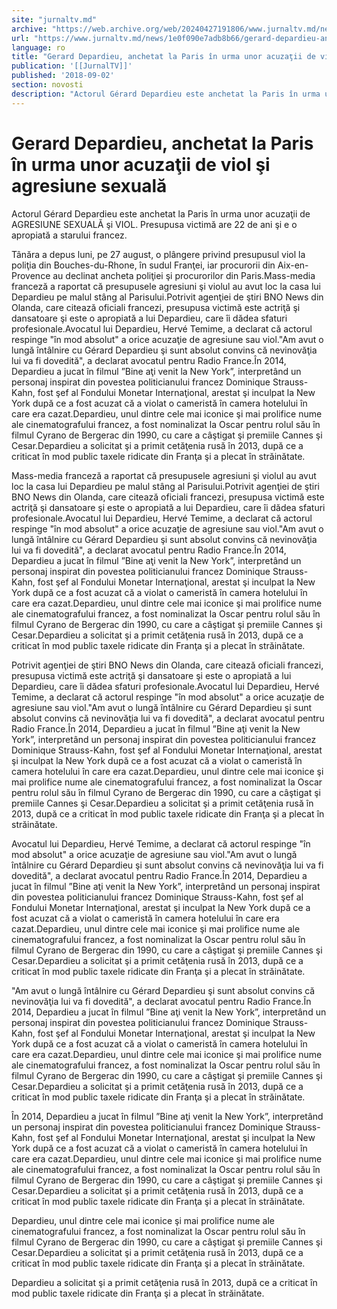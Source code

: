 ```yaml
---
site: "jurnaltv.md"
archive: "https://web.archive.org/web/20240427191806/www.jurnaltv.md/news/1e0f090e7adb8b66/gerard-depardieu-anchetat-la-paris-in-urma-unor-acuzatii-de-viol-si-agresiune-sexuala.html"
url: "https://www.jurnaltv.md/news/1e0f090e7adb8b66/gerard-depardieu-anchetat-la-paris-in-urma-unor-acuzatii-de-viol-si-agresiune-sexuala.html"
language: ro
title: "Gerard Depardieu, anchetat la Paris în urma unor acuzaţii de viol şi agresiune sexuală"
publication: '[[JurnalTV]]'
published: '2018-09-02'
section: novosti
description: "Actorul Gérard Depardieu este anchetat la Paris în urma unor acuzaţii de AGRESIUNE SEXUALĂ şi VIOL. Presupusa victimă are 22 de ani şi e o apropiată a starului francez."
---
```


# Gerard Depardieu, anchetat la Paris în urma unor acuzaţii de viol şi agresiune sexuală

Actorul Gérard Depardieu este anchetat la Paris în urma unor acuzaţii de AGRESIUNE SEXUALĂ şi VIOL. Presupusa victimă are 22 de ani şi e o apropiată a starului francez.

Tânăra a depus luni, pe 27 august, o plângere privind presupusul viol la poliţia din Bouches-du-Rhone, în sudul Franţei, iar procurorii din Aix-en-Provence au declinat ancheta poliţiei şi procurorilor din Paris.Mass-media franceză a raportat că presupusele agresiuni şi violul au avut loc la casa lui Depardieu pe malul stâng al Parisului.Potrivit agenţiei de ştiri BNO News din Olanda, care citează oficiali francezi, presupusa victimă este actriţă şi dansatoare şi este o apropiată a lui Depardieu, care îi dădea sfaturi profesionale.Avocatul lui Depardieu, Hervé Temime, a declarat că actorul respinge "în mod absolut" a orice acuzaţie de agresiune sau viol."Am avut o lungă întâlnire cu Gérard Depardieu şi sunt absolut convins că nevinovăţia lui va fi dovedită", a declarat avocatul pentru Radio France.În 2014, Depardieu a jucat în filmul ”Bine aţi venit la New York”, interpretând un personaj inspirat din povestea politicianului francez Dominique Strauss-Kahn, fost şef al Fondului Monetar Internaţional, arestat şi inculpat la New York după ce a fost acuzat că a violat o cameristă în camera hotelului în care era cazat.Depardieu, unul dintre cele mai iconice şi mai prolifice nume ale cinematografului francez, a fost nominalizat la Oscar pentru rolul său în filmul Cyrano de Bergerac din 1990, cu care a câştigat şi premiile Cannes şi Cesar.Depardieu a solicitat şi a primit cetăţenia rusă în 2013, după ce a criticat în mod public taxele ridicate din Franţa şi a plecat în străinătate.

Mass-media franceză a raportat că presupusele agresiuni şi violul au avut loc la casa lui Depardieu pe malul stâng al Parisului.Potrivit agenţiei de ştiri BNO News din Olanda, care citează oficiali francezi, presupusa victimă este actriţă şi dansatoare şi este o apropiată a lui Depardieu, care îi dădea sfaturi profesionale.Avocatul lui Depardieu, Hervé Temime, a declarat că actorul respinge "în mod absolut" a orice acuzaţie de agresiune sau viol."Am avut o lungă întâlnire cu Gérard Depardieu şi sunt absolut convins că nevinovăţia lui va fi dovedită", a declarat avocatul pentru Radio France.În 2014, Depardieu a jucat în filmul ”Bine aţi venit la New York”, interpretând un personaj inspirat din povestea politicianului francez Dominique Strauss-Kahn, fost şef al Fondului Monetar Internaţional, arestat şi inculpat la New York după ce a fost acuzat că a violat o cameristă în camera hotelului în care era cazat.Depardieu, unul dintre cele mai iconice şi mai prolifice nume ale cinematografului francez, a fost nominalizat la Oscar pentru rolul său în filmul Cyrano de Bergerac din 1990, cu care a câştigat şi premiile Cannes şi Cesar.Depardieu a solicitat şi a primit cetăţenia rusă în 2013, după ce a criticat în mod public taxele ridicate din Franţa şi a plecat în străinătate.

Potrivit agenţiei de ştiri BNO News din Olanda, care citează oficiali francezi, presupusa victimă este actriţă şi dansatoare şi este o apropiată a lui Depardieu, care îi dădea sfaturi profesionale.Avocatul lui Depardieu, Hervé Temime, a declarat că actorul respinge "în mod absolut" a orice acuzaţie de agresiune sau viol."Am avut o lungă întâlnire cu Gérard Depardieu şi sunt absolut convins că nevinovăţia lui va fi dovedită", a declarat avocatul pentru Radio France.În 2014, Depardieu a jucat în filmul ”Bine aţi venit la New York”, interpretând un personaj inspirat din povestea politicianului francez Dominique Strauss-Kahn, fost şef al Fondului Monetar Internaţional, arestat şi inculpat la New York după ce a fost acuzat că a violat o cameristă în camera hotelului în care era cazat.Depardieu, unul dintre cele mai iconice şi mai prolifice nume ale cinematografului francez, a fost nominalizat la Oscar pentru rolul său în filmul Cyrano de Bergerac din 1990, cu care a câştigat şi premiile Cannes şi Cesar.Depardieu a solicitat şi a primit cetăţenia rusă în 2013, după ce a criticat în mod public taxele ridicate din Franţa şi a plecat în străinătate.

Avocatul lui Depardieu, Hervé Temime, a declarat că actorul respinge "în mod absolut" a orice acuzaţie de agresiune sau viol."Am avut o lungă întâlnire cu Gérard Depardieu şi sunt absolut convins că nevinovăţia lui va fi dovedită", a declarat avocatul pentru Radio France.În 2014, Depardieu a jucat în filmul ”Bine aţi venit la New York”, interpretând un personaj inspirat din povestea politicianului francez Dominique Strauss-Kahn, fost şef al Fondului Monetar Internaţional, arestat şi inculpat la New York după ce a fost acuzat că a violat o cameristă în camera hotelului în care era cazat.Depardieu, unul dintre cele mai iconice şi mai prolifice nume ale cinematografului francez, a fost nominalizat la Oscar pentru rolul său în filmul Cyrano de Bergerac din 1990, cu care a câştigat şi premiile Cannes şi Cesar.Depardieu a solicitat şi a primit cetăţenia rusă în 2013, după ce a criticat în mod public taxele ridicate din Franţa şi a plecat în străinătate.

"Am avut o lungă întâlnire cu Gérard Depardieu şi sunt absolut convins că nevinovăţia lui va fi dovedită", a declarat avocatul pentru Radio France.În 2014, Depardieu a jucat în filmul ”Bine aţi venit la New York”, interpretând un personaj inspirat din povestea politicianului francez Dominique Strauss-Kahn, fost şef al Fondului Monetar Internaţional, arestat şi inculpat la New York după ce a fost acuzat că a violat o cameristă în camera hotelului în care era cazat.Depardieu, unul dintre cele mai iconice şi mai prolifice nume ale cinematografului francez, a fost nominalizat la Oscar pentru rolul său în filmul Cyrano de Bergerac din 1990, cu care a câştigat şi premiile Cannes şi Cesar.Depardieu a solicitat şi a primit cetăţenia rusă în 2013, după ce a criticat în mod public taxele ridicate din Franţa şi a plecat în străinătate.

În 2014, Depardieu a jucat în filmul ”Bine aţi venit la New York”, interpretând un personaj inspirat din povestea politicianului francez Dominique Strauss-Kahn, fost şef al Fondului Monetar Internaţional, arestat şi inculpat la New York după ce a fost acuzat că a violat o cameristă în camera hotelului în care era cazat.Depardieu, unul dintre cele mai iconice şi mai prolifice nume ale cinematografului francez, a fost nominalizat la Oscar pentru rolul său în filmul Cyrano de Bergerac din 1990, cu care a câştigat şi premiile Cannes şi Cesar.Depardieu a solicitat şi a primit cetăţenia rusă în 2013, după ce a criticat în mod public taxele ridicate din Franţa şi a plecat în străinătate.

Depardieu, unul dintre cele mai iconice şi mai prolifice nume ale cinematografului francez, a fost nominalizat la Oscar pentru rolul său în filmul Cyrano de Bergerac din 1990, cu care a câştigat şi premiile Cannes şi Cesar.Depardieu a solicitat şi a primit cetăţenia rusă în 2013, după ce a criticat în mod public taxele ridicate din Franţa şi a plecat în străinătate.

Depardieu a solicitat şi a primit cetăţenia rusă în 2013, după ce a criticat în mod public taxele ridicate din Franţa şi a plecat în străinătate.